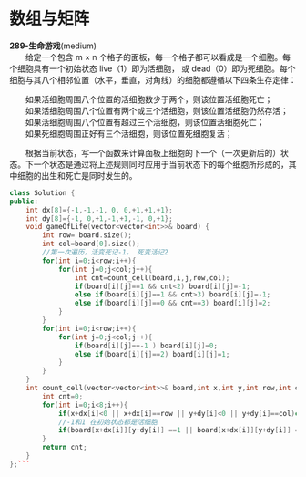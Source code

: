 # 数组与矩阵
<!-- GFM-TOC -->

<!-- GFM-TOC -->


**289-生命游戏**(medium)  
　　给定一个包含 m × n 个格子的面板，每一个格子都可以看成是一个细胞。每个细胞具有一个初始状态 live（1）即为活细胞， 或 dead（0）即为死细胞。每个细胞与其八个相邻位置（水平，垂直，对角线）的细胞都遵循以下四条生存定律：  

　　如果活细胞周围八个位置的活细胞数少于两个，则该位置活细胞死亡；  
　　如果活细胞周围八个位置有两个或三个活细胞，则该位置活细胞仍然存活；  
　　如果活细胞周围八个位置有超过三个活细胞，则该位置活细胞死亡；  
　　如果死细胞周围正好有三个活细胞，则该位置死细胞复活；  

　　根据当前状态，写一个函数来计算面板上细胞的下一个（一次更新后的）状态。下一个状态是通过将上述规则同时应用于当前状态下的每个细胞所形成的，其中细胞的出生和死亡是同时发生的。  

```cpp
class Solution {
public:
    int dx[8]={-1,-1,-1, 0, 0,+1,+1,+1};
    int dy[8]={-1, 0,+1,-1,+1,-1, 0,+1};
    void gameOfLife(vector<vector<int>>& board) {
        int row= board.size();
        int col=board[0].size();
        //第一次遍历，活变死记-1， 死变活记2
        for(int i=0;i<row;i++){
            for(int j=0;j<col;j++){
                int cnt=count_cell(board,i,j,row,col);
                if(board[i][j]==1 && cnt<2) board[i][j]=-1;
                else if(board[i][j]==1 && cnt>3) board[i][j]=-1;
                else if(board[i][j]==0 && cnt==3) board[i][j]=2;
            }
        }
        for(int i=0;i<row;i++){
            for(int j=0;j<col;j++){
                if(board[i][j]==-1 ) board[i][j]=0;
                else if(board[i][j]==2) board[i][j]=1;
            }
        }
    }
    int count_cell(vector<vector<int>>& board,int x,int y,int row,int col){
        int cnt=0;
        for(int i=0;i<8;i++){
            if(x+dx[i]<0 || x+dx[i]==row || y+dy[i]<0 || y+dy[i]==col)continue;
            //-1和1 在初始状态都是活细胞
            if(board[x+dx[i]][y+dy[i]] ==1 || board[x+dx[i]][y+dy[i]] ==-1)cnt++;
        }
        return cnt;
    }
};```

